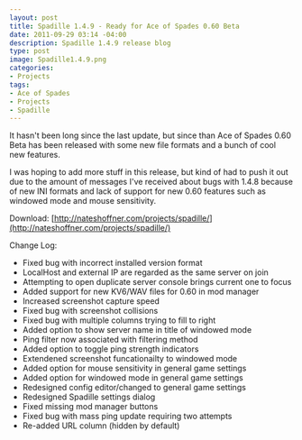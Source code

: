 ```yaml
---
layout: post
title: Spadille 1.4.9 - Ready for Ace of Spades 0.60 Beta
date: 2011-09-29 03:14 -04:00
description: Spadille 1.4.9 release blog
type: post
image: Spadille1.4.9.png
categories:
- Projects
tags:
- Ace of Spades
- Projects
- Spadille
---
```


It hasn't been long since the last update, but since than Ace of Spades 0.60 Beta has been released with some new file formats and a bunch of cool new features.

I was hoping to add more stuff in this release, but kind of had to push it out due to the amount of messages I've received about bugs with 1.4.8 because of new INI formats and lack of support for new 0.60 features such as windowed mode and mouse sensitivity.

Download: [http://nateshoffner.com/projects/spadille/](http://nateshoffner.com/projects/spadille/)

Change Log:
- Fixed bug with incorrect installed version format
- LocalHost and external IP are regarded as the same server on join
- Attempting to open duplicate server console brings current one to focus
- Added support for new KV6/WAV files for 0.60 in mod manager
- Increased screenshot capture speed
- Fixed bug with screenshot collisions
- Fixed bug with multiple columns trying to fill to right
- Added option to show server name in title of windowed mode
- Ping filter now associated with filtering method
- Added option to toggle ping strength indicators
- Extendened screenshot funcationailty to windowed mode
- Added option for mouse sensitivity in general game settings
- Added option for windowed mode in general game settings
- Redesigned config editor/changed to general game settings
- Redesigned Spadille settings dialog
- Fixed missing mod manager buttons
- Fixed bug with mass ping update requiring two attempts
- Re-added URL column (hidden by default)